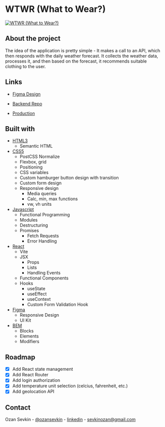 # WTWR (What to Wear?)

[![WTWR (What to Wear?)][product-screenshot]](https://wtwr.australia.ai)

## About the project

The idea of the application is pretty simple - It makes a call to an API, which then responds with the daily weather forecast. It collects the weather data, processes it, and then based on the forecast, it recommends suitable clothing to the user.

## Links

- [Figma Design](https://www.figma.com/file/F03bTb81Pw8IDPj5Y9rc5i/Sprint-10-%7C-WTWR)

- [Backend Repo](https://github.com/ozansevkin/se_project_express)

- [Production](https://wtwr.australia.ai)

## Built with

- [HTML3](https://developer.mozilla.org/en-US/docs/Web/HTML)
  - Semantic HTML
- [CSS5](https://developer.mozilla.org/en-US/docs/Web/CSS)
  - PostCSS Normalize
  - Flexbox, grid
  - Positioning
  - CSS variables
  - Custom hamburger button design with transition
  - Custom form design
  - Responsive design
    - Media queries
    - Calc, min, max functions
    - vw, vh units
- [Javascript](https://developer.mozilla.org/en-US/docs/Web/JavaScript)
  - Functional Programming
  - Modules
  - Destructuring
  - Promises
    - Fetch Requests
    - Error Handling
- [React](https://react.dev/)
  - Vite
  - JSX
    - Props
    - Lists
    - Handling Events
  - Functional Components
  - Hooks
    - useState
    - useEffect
    - useContext
    - Custom Form Validation Hook
- [Figma](https://www.figma.com)
  - Responsive Design
  - UI Kit
- [BEM](http://getbem.com/)
  - Blocks
  - Elements
  - Modifiers

## Roadmap

- [x] Add React state management
- [x] Add React Router
- [x] Add login authorization
- [x] Add temperature unit selection (celcius, fahrenheit, etc.)
- [x] Add geolocation API

## Contact

Ozan Sevkin - [@ozansevkin](https://twitter.com/ozansevkin) - [linkedin] - sevkinozan@gmail.com

<!-- MARKDOWN LINKS & IMAGES -->

[linkedin]: https://linkedin.com/in/ozansevkin
[product-screenshot]: https://i.ibb.co/Y2cdgY6/screencapture-ozansevkin-github-io-se-project-react-2023-04-05-11-26-26.png

